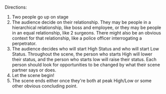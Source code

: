 
Directions:
1. Two people go up on stage
2. The audience decide on their relationship. They may be people in a hierarchical relationship, like boss and employee, or they may be people in an equal relationship, like 2 surgeons. There might also be an obvious context for that relationship, like a police officer interrogating a perpetrator.
3. The audience decides who will start High Status and who will start Low Status. Throughout the scene, the person who starts High will lower their status, and the person who starts low will raise their status. Each person should look for opportunities to be changed by what their scene partner says or does.
4. Let the scene begin!
5. The scene ends either once they're both at peak High/Low or some other obvious concluding point.


